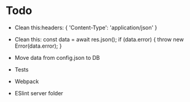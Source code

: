# Todo

- Clean this:headers: {
        'Content-Type': 'application/json'
}

- Clean this: const data = await res.json();
    if (data.error) {
      throw new Error(data.error);
    }

- Move data from config.json to DB

- Tests

- Webpack

- ESlint server folder
